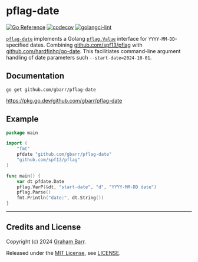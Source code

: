 # pflag-date #
[![Go Reference](https://pkg.go.dev/badge/github.com/gbarr/pflag-date.svg)](https://pkg.go.dev/github.com/gbarr/pflag-date)
[![codecov](https://codecov.io/github/gbarr/pflag-date/graph/badge.svg?token=WCV5JUZHFY)](https://codecov.io/github/gbarr/pflag-date)
[![golangci-lint](https://github.com/gbarr/pflag-date/actions/workflows/lint.yml/badge.svg)](https://github.com/gbarr/pflag-date/actions/workflows/lint.yml)

[`pflag-date`](https://github.com/gbarr/pflag-date) implements a Golang [`pflag.Value`](https://pkg.go.dev/github.com/spf13/pflag#Value) interface for `YYYY-MM-DD`-specified dates.
Combining [github.com/spf13/pflag](https://pkg.go.dev/github.com/spf13/pflag) with [github.com/hardfinhq/go-date](https://pkg.go.dev/github.com/hardfinhq/go-date).
This facilitiates command-line argument handling of date parameters such  `--start-date=2024-10-01`.

## Documentation ##

```
go get github.com/gbarr/pflag-date
```

https://pkg.go.dev/github.com/gbarr/pflag-date

## Example ##

```go
package main

import (
	"fmt"
	pfdate "github.com/gbarr/pflag-date"
	"github.com/spf13/pflag"
)

func main() {
	var dt pfdate.Date
	pflag.VarP(&dt, "start-date", "d", "YYYY-MM-DD date")
	pflag.Parse()
	fmt.Println("date:", dt.String())
}

```
----

## Credits and License

Copyright (c) 2024 [Graham Barr](https://github.com/gbarr).

Released under the [MIT License](https://en.wikipedia.org/wiki/MIT_License), see [LICENSE](./LICENSE).
